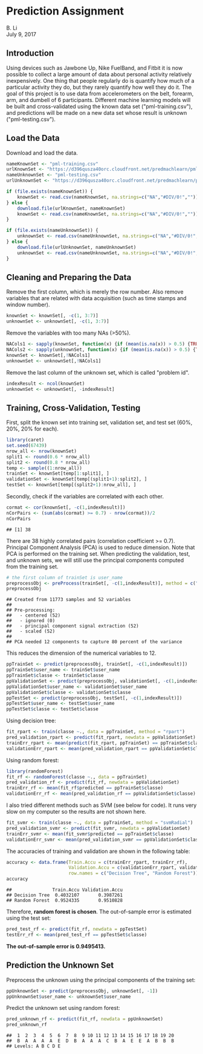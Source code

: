 # Prediction Assignment
B. Li  
July 9, 2017  



## Introduction

Using devices such as Jawbone Up, Nike FuelBand, and Fitbit it is now possible to collect a large amount of data about personal activity relatively inexpensively. One thing that people regularly do is quantify how much of a particular activity they do, but they rarely quantify how well they do it. The goal of this project is to use data from accelerometers on the belt, forearm, arm, and dumbell of 6 participants. Different machine learning models will be built and cross-validated using the known data set ("pml-training.csv"), and predictions will be made on a new data set whose result is unknown ("pml-testing.csv"). 

## Load the Data

Download and load the data.


```r
nameKnownSet <- "pml-training.csv"
urlKnownSet <- "https://d396qusza40orc.cloudfront.net/predmachlearn/pml-training.csv"
nameUnknownSet <- "pml-testing.csv"
urlUnknownSet <- "https://d396qusza40orc.cloudfront.net/predmachlearn/pml-testing.csv"

if (file.exists(nameKnownSet)) {
    knownSet <- read.csv(nameKnownSet, na.strings=c("NA","#DIV/0!",""))
} else { 
    download.file(urlKnownSet, nameKnownSet)
    knownSet <- read.csv(nameKnownSet, na.strings=c("NA","#DIV/0!",""))
}

if (file.exists(nameUnknownSet)) {
    unknownSet <- read.csv(nameUnknownSet, na.strings=c("NA","#DIV/0!",""))
} else { 
    download.file(urlUnknownSet, nameUnknownSet)
    unknownSet <- read.csv(nameUnknownSet, na.strings=c("NA","#DIV/0!",""))
}  
```


## Cleaning and Preparing the Data

Remove the first column, which is merely the row number. Also remove variables that are related with data acquisition (such as time stamps and window number).


```r
knownSet <- knownSet[, -c(1, 3:7)]
unknownSet <- unknownSet[, -c(1, 3:7)]
```

Remove the variables with too many NAs (>50%). 


```r
NACols1 <- sapply(knownSet, function(x) {if (mean(is.na(x)) > 0.5) {TRUE} else {FALSE}})
NACols2 <- sapply(unknownSet, function(x) {if (mean(is.na(x)) > 0.5) {TRUE} else {FALSE}})
knownSet <- knownSet[,!NACols1]
unknownSet <- unknownSet[,!NACols1]
```

Remove the last column of the unknown set, which is called "problem id".


```r
indexResult <- ncol(knownSet)
unknownSet <- unknownSet[, -indexResult]
```

## Training, Cross-Validation, Testing

First, split the known set into training set, validation set, and test set (60%, 20%, 20% for each). 


```r
library(caret)
set.seed(67439)
nrow_all <- nrow(knownSet)
split1 <- round(0.6 * nrow_all)
split2 <- round(0.8 * nrow_all)
temp <- sample((1:nrow_all))
trainSet <- knownSet[temp[1:split1], ]
validationSet <- knownSet[temp[(split1+1):split2], ]
testSet <- knownSet[temp[(split2+1):nrow_all], ]
```

Secondly, check if the variables are correlated with each other.


```r
cormat <- cor(knownSet[, -c(1,indexResult)])
nCorPairs <- (sum(abs(cormat) >= 0.7) - nrow(cormat))/2
nCorPairs
```

```
## [1] 38
```

There are 38 highly correlated pairs (correlation coefficient >= 0.7). Principal Component Analysis (PCA) is used to reduce dimension. Note that PCA is performed on the training set. When predicting the validation, test, and unknown sets, we will still use the principal components computed from the training set. 


```r
# the first column of trainSet is user_name
preprocessObj <- preProcess(trainSet[, -c(1,indexResult)], method = c("center", "scale", "pca"), thresh = 0.8)
preprocessObj
```

```
## Created from 11773 samples and 52 variables
## 
## Pre-processing:
##   - centered (52)
##   - ignored (0)
##   - principal component signal extraction (52)
##   - scaled (52)
## 
## PCA needed 12 components to capture 80 percent of the variance
```

This reduces the dimension of the numerical variables to 12. 


```r
ppTrainSet <- predict(preprocessObj, trainSet[, -c(1,indexResult)])
ppTrainSet$user_name <- trainSet$user_name
ppTrainSet$classe <- trainSet$classe
ppValidationSet <- predict(preprocessObj, validationSet[, -c(1,indexResult)])
ppValidationSet$user_name <- validationSet$user_name
ppValidationSet$classe <- validationSet$classe
ppTestSet <- predict(preprocessObj, testSet[, -c(1,indexResult)])
ppTestSet$user_name <- testSet$user_name
ppTestSet$classe <- testSet$classe
```

Using decision tree:


```r
fit_rpart <- train(classe ~., data = ppTrainSet, method = "rpart")
pred_validation_rpart <- predict(fit_rpart, newdata = ppValidationSet)
trainErr_rpart <- mean(predict(fit_rpart, ppTrainSet) == ppTrainSet$classe)
validationErr_rpart <- mean(pred_validation_rpart == ppValidationSet$classe)
```

Using random forest:


```r
library(randomForest)
fit_rf <- randomForest(classe ~., data = ppTrainSet)
pred_validation_rf <- predict(fit_rf, newdata = ppValidationSet)
trainErr_rf <- mean(fit_rf$predicted == ppTrainSet$classe)
validationErr_rf <- mean(pred_validation_rf == ppValidationSet$classe)
```

I also tried different methods such as SVM (see below for code). It runs very slow on my computer so the results are not shown here.


```r
fit_svmr <- train(classe ~., data = ppTrainSet, method = "svmRadial")
pred_validation_svmr <- predict(fit_svmr, newdata = ppValidationSet)
trainErr_svmr <- mean(fit_svmr$predicted == ppTrainSet$classe)
validationErr_svmr <- mean(pred_validation_svmr == ppValidationSet$classe)
```

The accuracies of training and validation are shown in the following table:


```r
accuracy <- data.frame(Train.Accu = c(trainErr_rpart, trainErr_rf), 
                       Validation.Accu = c(validationErr_rpart, validationErr_rf),
                       row.names = c("Decision Tree", "Random Forest"))
accuracy
```

```
##               Train.Accu Validation.Accu
## Decision Tree  0.4032107       0.3987261
## Random Forest  0.9524335       0.9510828
```

Therefore, **random forest is chosen**. The out-of-sample error is estimated using the test set:


```r
pred_test_rf <- predict(fit_rf, newdata = ppTestSet)
testErr_rf <- mean(pred_test_rf == ppTestSet$classe)
```

**The out-of-sample error is 0.9495413.**

## Prediction the Unknown Set

Preprocess the unknown using the principal components of the training set:


```r
ppUnknownSet <- predict(preprocessObj, unknownSet[, -1])
ppUnknownSet$user_name <- unknownSet$user_name
```

Predict the unknown set using random forest:


```r
pred_unknown_rf <- predict(fit_rf, newdata = ppUnknownSet)
pred_unknown_rf
```

```
##  1  2  3  4  5  6  7  8  9 10 11 12 13 14 15 16 17 18 19 20 
##  B  A  A  A  A  E  D  B  A  A  A  C  B  A  E  E  A  B  B  B 
## Levels: A B C D E
```


